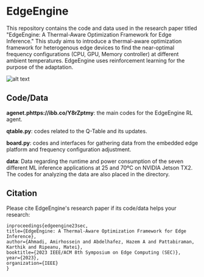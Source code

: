 # EdgeEngine

This repository contains the code and data used in the research paper titled "EdgeEngine: A Thermal-Aware Optimization Framework for Edge Inference." This study aims to introduce a thermal-aware optimization framework for heterogenous edge devices to find the near-optimal frequency configurations (CPU, GPU, Memory controller) at different ambient temperatures. EdgeEngine uses reinforcement learning for the purpose of the adaptation.

![alt text](https://imageupload.io/ib/6N9fw2HS70lB2kX_1697415457.png)

## Code/Data
**agenet.phttps://ibb.co/Y8rZptmy**: the main codes for the EdgeEngine RL agent.

**qtable.py**: codes related to the Q-Table and its updates.

**board.py**: codes and interfaces for gathering data from the embedded edge platform and frequency configuration adjustment.

**data**: Data regarding the runtime and power consumption of the seven different ML inference applications at 25 and 70ºC on NVIDIA Jetson TX2. The codes for analyzing the data are also placed in the directory.

## Citation

Please cite EdgeEngine's research paper if its code/data helps your research:

    inproceedings{edgeengine23sec,
    title={EdgeEngine: A Thermal-Aware Optimization Framework for Edge Inference},
    author={Ahmadi, Amirhossein and Abdelhafez, Hazem A and Pattabiraman, Karthik and Ripeanu, Matei},
    booktitle={2023 IEEE/ACM 8th Symposium on Edge Computing (SEC)},
    year={2023},
    organization={IEEE}
    }
